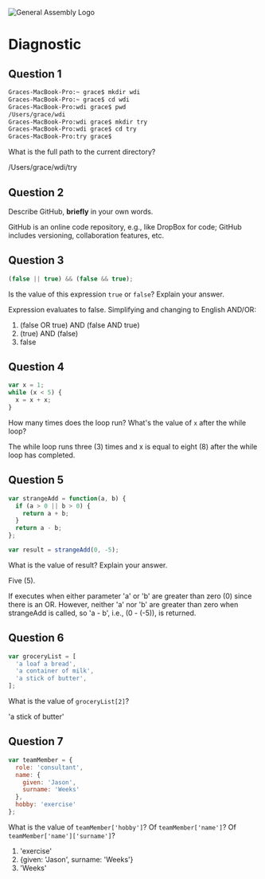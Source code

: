 ![General Assembly Logo](http://i.imgur.com/ke8USTq.png)

# Diagnostic

## Question 1

```sh
Graces-MacBook-Pro:~ grace$ mkdir wdi
Graces-MacBook-Pro:~ grace$ cd wdi
Graces-MacBook-Pro:wdi grace$ pwd
/Users/grace/wdi
Graces-MacBook-Pro:wdi grace$ mkdir try
Graces-MacBook-Pro:wdi grace$ cd try
Graces-MacBook-Pro:try grace$
```

What is the full path to the current directory?

/Users/grace/wdi/try

## Question 2

Describe GitHub, **briefly** in your own words.

GitHub is an online code repository, e.g., like DropBox for code; GitHub
includes versioning, collaboration features, etc.

## Question 3

```js
(false || true) && (false && true);
```

Is the value of this expression `true` or `false`?  Explain your answer.

Expression evaluates to false.
Simplifying and changing to English AND/OR:
1. (false OR true) AND (false AND true)
2. (true) AND (false)
3. false

## Question 4

```js
var x = 1;
while (x < 5) {
  x = x + x;
}
```

How many times does the loop run?  What's the value of `x` after the while loop?

The while loop runs three (3) times and x is equal to eight (8) after the
while loop has completed.

## Question 5

```js
var strangeAdd = function(a, b) {
  if (a > 0 || b > 0) {
    return a + b;
  }
  return a - b;
};

var result = strangeAdd(0, -5);
```

What is the value of result?  Explain your answer.

Five (5).

If executes when either parameter 'a' or 'b' are greater than
zero (0) since there is an OR. However, neither 'a' nor 'b' are greater than
zero when strangeAdd is called, so 'a - b', i.e., (0 - (-5)), is returned.

## Question 6

```js
var groceryList = [
  'a loaf a bread',
  'a container of milk',
  'a stick of butter',
];
```

What is the value of `groceryList[2]`?

'a stick of butter'

## Question 7

```js
var teamMember = {
  role: 'consultant',
  name: {
    given: 'Jason',
    surname: 'Weeks'
  },
  hobby: 'exercise'
};
```

What is the value of `teamMember['hobby']`?  Of `teamMember['name']`?  Of `teamMember['name']['surname']`?

1. 'exercise'
2. {given: 'Jason', surname: 'Weeks'}
3. 'Weeks'
